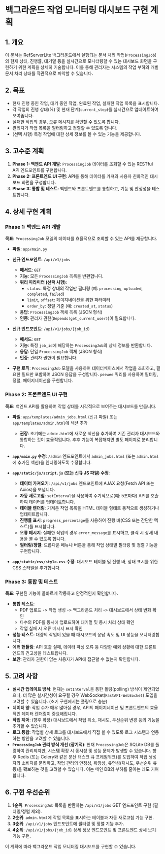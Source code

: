 # 백그라운드 작업 모니터링 대시보드 구현 계획

## 1. 개요

이 문서는 RefServerLite 백그라운드에서 실행되는 문서 처리 작업(`ProcessingJob`)의 현재 상태, 진행률, 대기열 등을 실시간으로 모니터링할 수 있는 대시보드 화면을 구현하기 위한 계획을 상세히 기술합니다. 이를 통해 관리자는 시스템의 작업 부하와 개별 문서 처리 상태를 직관적으로 파악할 수 있습니다.

## 2. 목표

*   현재 진행 중인 작업, 대기 중인 작업, 완료된 작업, 실패한 작업 목록을 표시합니다.
*   각 작업의 진행 상태(%) 및 현재 단계(`current_step`)를 실시간으로 업데이트하여 보여줍니다.
*   실패한 작업의 경우, 오류 메시지를 확인할 수 있도록 합니다.
*   관리자가 작업 목록을 필터링하고 정렬할 수 있도록 합니다.
*   (선택 사항) 특정 작업에 대한 상세 정보를 볼 수 있는 기능을 제공합니다.

## 3. 고수준 계획

1.  **Phase 1: 백엔드 API 개발**: `ProcessingJob` 데이터를 조회할 수 있는 RESTful API 엔드포인트를 구현합니다.
2.  **Phase 2: 프론트엔드 UI 구현**: API를 통해 데이터를 가져와 사용자 친화적인 대시보드 화면을 구성합니다.
3.  **Phase 3: 통합 및 테스트**: 백엔드와 프론트엔드를 통합하고, 기능 및 안정성을 테스트합니다.

## 4. 상세 구현 계획

### Phase 1: 백엔드 API 개발

**목표**: `ProcessingJob` 모델의 데이터를 효율적으로 조회할 수 있는 API를 제공합니다.

*   **파일**: `app/main.py`

*   **신규 엔드포인트**: `/api/v1/jobs`
    *   **메서드**: `GET`
    *   **기능**: 모든 `ProcessingJob` 목록을 반환합니다.
    *   **쿼리 파라미터 (선택 사항)**:
        *   `status`: 특정 상태의 작업만 필터링 (예: `processing`, `uploaded`, `completed`, `failed`)
        *   `limit`, `offset`: 페이지네이션을 위한 파라미터
        *   `order_by`: 정렬 기준 (예: `created_at`, `status`)
    *   **응답**: `ProcessingJob` 객체 목록 (JSON 형식)
    *   **인증**: 관리자 권한(`Depends(get_current_user)`)이 필요합니다.

*   **신규 엔드포인트**: `/api/v1/jobs/{job_id}`
    *   **메서드**: `GET`
    *   **기능**: 특정 `job_id`에 해당하는 `ProcessingJob`의 상세 정보를 반환합니다.
    *   **응답**: 단일 `ProcessingJob` 객체 (JSON 형식)
    *   **인증**: 관리자 권한이 필요합니다.

*   **구현 로직**: `ProcessingJob` 모델을 사용하여 데이터베이스에서 작업을 조회하고, 필요한 필드만 포함하여 JSON 응답을 구성합니다. `peewee` 쿼리를 사용하여 필터링, 정렬, 페이지네이션을 구현합니다.

### Phase 2: 프론트엔드 UI 구현

**목표**: 백엔드 API를 활용하여 작업 상태를 시각적으로 보여주는 대시보드를 만듭니다.

*   **파일**: `app/templates/admin_jobs.html` (신규 파일) 또는 `app/templates/admin.html`에 섹션 추가
    *   **권장**: 초기에는 `admin.html`에 새로운 섹션을 추가하여 기존 관리자 대시보드와 통합하는 것이 효율적입니다. 추후 기능이 복잡해지면 별도 페이지로 분리합니다.

*   **`app/main.py` 수정**: `/admin` 엔드포인트에서 `admin_jobs.html` (또는 `admin.html`에 추가된 섹션)을 렌더링하도록 수정합니다.

*   **`app/static/js/script.js` (또는 신규 JS 파일) 수정**: 
    *   **데이터 가져오기**: `/api/v1/jobs` 엔드포인트에 AJAX 요청(Fetch API 또는 Axios)을 보냅니다.
    *   **자동 새로고침**: `setInterval`을 사용하여 주기적으로(예: 5초마다) API를 호출하여 데이터를 업데이트합니다.
    *   **테이블 렌더링**: 가져온 작업 목록을 HTML 테이블 형태로 동적으로 생성하거나 업데이트합니다.
    *   **진행률 표시**: `progress_percentage`를 사용하여 진행 바(CSS 또는 간단한 텍스트)를 표시합니다.
    *   **오류 메시지**: 실패한 작업의 경우 `error_message`를 표시하고, 클릭 시 상세 내용을 볼 수 있도록 합니다.
    *   **필터링/정렬**: 드롭다운 메뉴나 버튼을 통해 작업 상태별 필터링 및 정렬 기능을 구현합니다.

*   **`app/static/css/style.css` 수정**: 대시보드 테이블 및 진행 바, 상태 표시를 위한 CSS 스타일을 추가합니다.

### Phase 3: 통합 및 테스트

**목표**: 구현된 기능이 올바르게 작동하고 안정적인지 확인합니다.

*   **통합 테스트**: 
    *   PDF 업로드 -> 작업 생성 -> 백그라운드 처리 -> 대시보드에서 상태 변화 확인
    *   다수의 PDF를 동시에 업로드하여 대기열 및 동시 처리 상태 확인
    *   작업 실패 시 오류 메시지 표시 확인
*   **성능 테스트**: 대량의 작업이 있을 때 대시보드의 응답 속도 및 UI 성능을 모니터링합니다.
*   **에러 핸들링**: API 호출 실패, 데이터 파싱 오류 등 다양한 예외 상황에 대한 프론트엔드의 견고성을 테스트합니다.
*   **보안**: 관리자 권한이 없는 사용자가 API에 접근할 수 없는지 확인합니다.

## 5. 고려 사항

*   **실시간 업데이트 방식**: 현재는 `setInterval`을 통한 폴링(polling) 방식이 제안되었으나, 더 많은 실시간성이 요구될 경우 WebSocket(`FastAPI-WebSocket`) 도입을 고려할 수 있습니다. (초기 구현에서는 폴링으로 충분)
*   **데이터 양**: 작업 수가 매우 많아질 경우, API의 페이지네이션 및 프론트엔드의 효율적인 데이터 렌더링이 중요해집니다.
*   **작업 제어**: (향후 확장) 대시보드에서 작업 취소, 재시도, 우선순위 변경 등의 기능을 추가할 수 있습니다.
*   **로그 통합**: 작업별 상세 로그를 대시보드에서 직접 볼 수 있도록 로그 시스템과 연동하는 방안을 고려할 수 있습니다.
*   **`ProcessingJob` 관리 방식 개선 (장기적)**: 현재 `ProcessingJob`은 SQLite DB를 폴링하여 관리되지만, 시스템 확장 시 동시성 및 성능 문제가 발생할 수 있습니다. 향후 Redis (또는 Celery와 같은 분산 태스크 큐 프레임워크)를 도입하여 작업 생성자와 소비자를 분리하고, 작업 관리의 안정성, 확장성, 유연성(재시도, 우선순위 큐 등)을 확보하는 것을 고려할 수 있습니다. 이는 메인 DB의 부하를 줄이는 데도 기여합니다.

## 6. 구현 우선순위

1.  **1순위**: `ProcessingJob` 목록을 반환하는 `/api/v1/jobs` GET 엔드포인트 구현 (필터링/정렬 제외).
2.  **2순위**: `admin.html`에 작업 목록을 표시하는 테이블과 자동 새로고침 기능 구현.
3.  **3순위**: `/api/v1/jobs` 엔드포인트에 필터링 및 정렬 기능 추가.
4.  **4순위**: `/api/v1/jobs/{job_id}` 상세 정보 엔드포인트 및 프론트엔드 상세 보기 기능 구현.

이 계획에 따라 백그라운드 작업 모니터링 대시보드를 구현할 수 있습니다.
